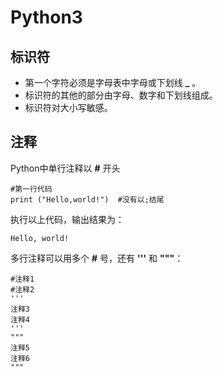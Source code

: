 # Python3

## 标识符

- 第一个字符必须是字母表中字母或下划线 **_** 。
- 标识符的其他的部分由字母、数字和下划线组成。
- 标识符对大小写敏感。

## 注释

Python中单行注释以 **#** 开头

```
#第一行代码
print ("Hello,world!")  #没有以;结尾
```

执行以上代码，输出结果为：

```
Hello, world!
```

多行注释可以用多个 **#** 号，还有 **'''** 和 **"""**：

```
#注释1
#注释2
'''
注释3
注释4
'''
"""
注释5
注释6
"""
```

